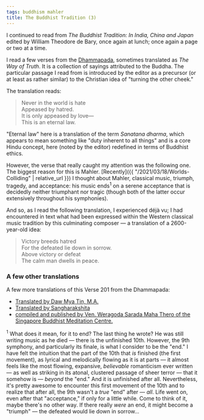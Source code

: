 ```yaml
---
tags: buddhism mahler
title: The Buddhist Tradition (3)
---
```


I continued to read from _The Buddhist Tradition: In India, China and Japan_ edited by William Theodore de Bary, once again at lunch; once again a page or two at a time.

I read a few verses from the [Dhammapada](https://en.wikipedia.org/wiki/Dhammapada), sometimes translated as _The Way of Truth_. It is a collection of sayings attributed to the Buddha. The particular passage I read from is introduced by the editor as a precursor (or at least as rather similar) to the Christian idea of "turning the other cheek."

The translation reads:

> Never in the world is hate
> <br>Appeased by hatred.
> <br>It is only appeased by love—
> <br>This is an eternal law.

"Eternal law" here is a translation of the term _Sanatana dharma_, which appears to mean something like "duty inherent to all things" and is a core Hindu concept, here (noted by the editor) redefined in terms of Buddhist ethics.

However, the verse that really caught my attention was the following one. The biggest reason for this is Mahler. [Recently]({{ "/2021/03/18/Worlds-Colliding" | relative_url }}) I thought about Mahler, classical music, triumph, tragedy, and acceptance: his music ends<sup>1</sup> on a serene acceptance that is decidedly neither triumphant nor tragic (though both of the latter occur extensively throughout his symphonies).

And so, as I read the following translation, I experienced déjà vu; I had encountered in text what had been expressed within the Western classical music tradition by this culminating composer — a translation of a 2600-year-old idea:

> Victory breeds hatred
> <br>For the defeated lie down in sorrow.
> <br>Above victory or defeat
> <br>The calm man dwells in peace.

### A few other translations

A few more translations of this Verse 201 from the Dhammapada:

- [Translated by Daw Mya Tin, M.A.][1]
- [Translated by Sangharakshita][2]
- [compiled and published by Ven. Weragoda Sarada Maha Thero of the Singapore Buddhist Meditation Centre.][3]

<sup>1</sup> What does it mean, for it to end? The last thing he wrote? He was still writing music as he died — there is the unfinished 10th. However, the 9th symphony, and particularly its finale, is what I consider to be the "end." I have felt the intuition that the part of the 10th that _is_ finished (the first movement), as lyrical and melodically flowing as it is at parts — it almost feels like the most flowing, expansive, _believable_ romanticism ever written — as well as striking in its atonal, clustered passage of sheer terror — that it somehow is — _beyond_ the "end." And it is unfinished after all. Nevertheless, it's pretty awesome to encounter this first movement of the 10th and to realize that after all, the 9th wasn't a _true_ "end" after — _all_. Life went on, even after that "acceptance," if only for a little while. Come to think of it, maybe there's no other way. If there really _were_ an end, it might become a "triumph" — the defeated would lie down in sorrow...

[1]: https://www.tipitaka.net/tipitaka/dhp/verseload.php?verse=201
[2]: http://zen-ua.org/wp-content/uploads/dhammapada_english.pdf
[3]: http://www.buddhanet.net/dhammapada/d_happy.htm
